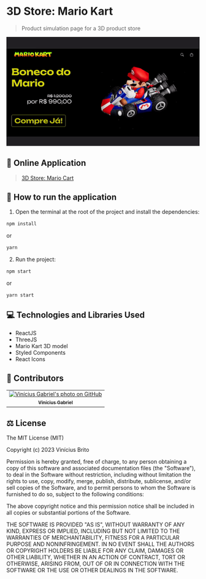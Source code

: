 # 3D Store: Mario Kart

> Product simulation page for a 3D product store

<img src="./docs/preview-gif.gif" alt="Application preview">

## 🏁 Online Application

> [3D Store: Mario Cart](https://mario-cart-computacao-gracifa.vercel.app/)

## 🚀 How to run the application

1. Open the terminal at the root of the project and install the dependencies:
```bash
npm install
```
or
```bash
yarn
```

2. Run the project:
```bash
npm start
```
or
```bash
yarn start
```

## 💻 Technologies and Libraries Used

* ReactJS
* ThreeJS
* Mario Kart 3D model
* Styled Components
* React Icons

## 🤝 Contributors

<table>
  <tr>
    <td align="center">
      <a href="https://github.com/Vini7Dev" target="_blank">
        <img src="https://avatars3.githubusercontent.com/u/94920663" width="100px;" alt="Vinícius Gabriel's photo on GitHub"><br>
        <sub>
          <b>Vinícius Gabriel</b>
        </sub>
      </a>
    </td>
  </tr>
</table>

## ‍⚖️ License
The MIT License (MIT)

Copyright (c) 2023 Vinícius Brito

Permission is hereby granted, free of charge, to any person obtaining a copy of this software and associated documentation files (the "Software"), to deal in the Software without restriction, including without limitation the rights to use, copy, modify, merge, publish, distribute, sublicense, and/or sell copies of the Software, and to permit persons to whom the Software is furnished to do so, subject to the following conditions:

The above copyright notice and this permission notice shall be included in all copies or substantial portions of the Software.

THE SOFTWARE IS PROVIDED "AS IS", WITHOUT WARRANTY OF ANY KIND, EXPRESS OR IMPLIED, INCLUDING BUT NOT LIMITED TO THE WARRANTIES OF MERCHANTABILITY, FITNESS FOR A PARTICULAR PURPOSE AND NONINFRINGEMENT. IN NO EVENT SHALL THE AUTHORS OR COPYRIGHT HOLDERS BE LIABLE FOR ANY CLAIM, DAMAGES OR OTHER LIABILITY, WHETHER IN AN ACTION OF CONTRACT, TORT OR OTHERWISE, ARISING FROM, OUT OF OR IN CONNECTION WITH THE SOFTWARE OR THE USE OR OTHER DEALINGS IN THE SOFTWARE.
